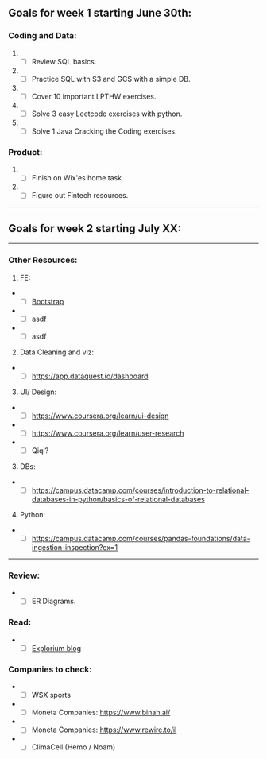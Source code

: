 ## Goals for week 1 starting June 30th:

### Coding and Data:
1. - [ ] Review SQL basics.
2. - [ ] Practice SQL with S3 and GCS with a simple DB.
3.  - [ ] Cover 10 important LPTHW exercises.
4. - [ ] Solve 3 easy Leetcode exercises with python.
5. - [ ] Solve 1 Java Cracking the Coding exercises.

### Product:
1. - [ ] Finish on Wix'es home task.
2. - [ ] Figure out Fintech resources.
----------------
## Goals for week 2 starting July XX:

----------------
### Other Resources:
1.  FE:
- - [ ] [Bootstrap](https://www.coursera.org/learn/bootstrap-4)
- - [ ] asdf
- - [ ] asdf

2. Data Cleaning and viz:
- - [ ] https://app.dataquest.io/dashboard

3. UI/ Design:
- - [ ] https://www.coursera.org/learn/ui-design
- - [ ] https://www.coursera.org/learn/user-research
- - [ ] Qiqi?

3. DBs:
- - [ ] https://campus.datacamp.com/courses/introduction-to-relational-databases-in-python/basics-of-relational-databases

4. Python:
- - [ ] https://campus.datacamp.com/courses/pandas-foundations/data-ingestion-inspection?ex=1

----------------
### Review:
- - [ ] ER Diagrams.

### Read:
- - [ ] [Explorium blog](https://www.explorium.ai/complexity-vs-explainability/)

### Companies to check:
- - [ ] WSX sports
- - [ ] Moneta Companies: https://www.binah.ai/
- - [ ] Moneta Companies: https://www.rewire.to/il
- - [ ] ClimaCell (Hemo / Noam)
